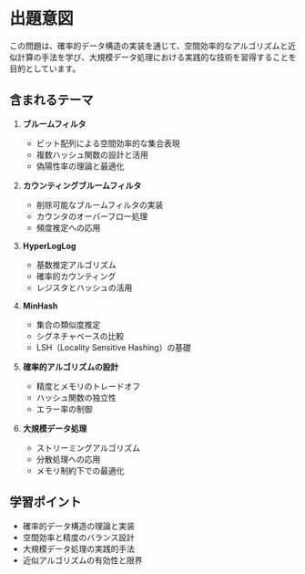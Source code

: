 # 出題意図

この問題は、確率的データ構造の実装を通じて、空間効率的なアルゴリズムと近似計算の手法を学び、大規模データ処理における実践的な技術を習得することを目的としています。

## 含まれるテーマ

1. **ブルームフィルタ**
   - ビット配列による空間効率的な集合表現
   - 複数ハッシュ関数の設計と活用
   - 偽陽性率の理論と最適化

2. **カウンティングブルームフィルタ**
   - 削除可能なブルームフィルタの実装
   - カウンタのオーバーフロー処理
   - 頻度推定への応用

3. **HyperLogLog**
   - 基数推定アルゴリズム
   - 確率的カウンティング
   - レジスタとハッシュの活用

4. **MinHash**
   - 集合の類似度推定
   - シグネチャベースの比較
   - LSH（Locality Sensitive Hashing）の基礎

5. **確率的アルゴリズムの設計**
   - 精度とメモリのトレードオフ
   - ハッシュ関数の独立性
   - エラー率の制御

6. **大規模データ処理**
   - ストリーミングアルゴリズム
   - 分散処理への応用
   - メモリ制約下での最適化

## 学習ポイント

- 確率的データ構造の理論と実装
- 空間効率と精度のバランス設計
- 大規模データ処理の実践的手法
- 近似アルゴリズムの有効性と限界
